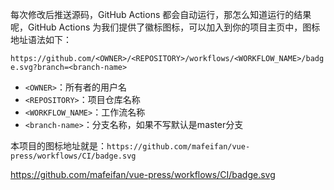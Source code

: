 每次修改后推送源码，GitHub Actions 都会自动运行，那怎么知道运行的结果呢，GitHub Actions 为我们提供了徽标图标，可以加入到你的项目主页中，图标地址语法如下：

`https://github.com/<OWNER>/<REPOSITORY>/workflows/<WORKFLOW_NAME>/badge.svg?branch=<branch-name>`

* `<OWNER>`：所有者的用户名
* `<REPOSITORY>`：项目仓库名称
* `<WORKFLOW_NAME>`：工作流名称
* `<branch-name>`：分支名称，如果不写默认是master分支

本项目的图标地址就是：`https://github.com/mafeifan/vue-press/workflows/CI/badge.svg`


https://github.com/mafeifan/vue-press/workflows/CI/badge.svg